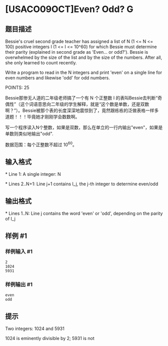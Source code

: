# [USACO09OCT]Even? Odd? G

## 题目描述

Bessie's cruel second grade teacher has assigned a list of N (1 <= N <= 100) positive integers I (1 <= I <= 10^60) for which Bessie must determine their parity (explained in second grade as 'Even... or odd?'). Bessie is overwhelmed by the size of the list and by the size of the numbers. After all, she only learned to count recently.

Write a program to read in the N integers and print 'even' on a single line for even numbers and likewise 'odd' for odd numbers.

POINTS: 25

Bessie那惨无人道的二年级老师搞了一个有 N 个正整数 I 的表叫Bessie去判断“奇偶性”（这个词语意思向二年级的学生解释，就是“这个数是单数，还是双数啊？”）。Bessie被那个表的长度深深地震惊到了，竟然跟栋栋的泛做表格一样多道题！！！毕竟她才刚刚学会数数啊。

写一个程序读入N个整数，如果是双数，那么在单立的一行内输出"even"，如果是单数则类似地输出"odd".

数据范围：每个正整数不超过 ${10}^{60}$。

## 输入格式

\* Line 1: A single integer: N

\* Lines 2..N+1: Line j+1 contains I\_j, the j-th integer to determine even/odd


## 输出格式

\* Lines 1..N: Line j contains the word 'even' or 'odd', depending on the parity of I\_j


## 样例 #1

### 样例输入 #1
```
2 
1024 
5931
```

### 样例输出 #1

```
even 
odd
```

## 提示

Two integers: 1024 and 5931


1024 is eminently divisible by 2; 5931 is not 


